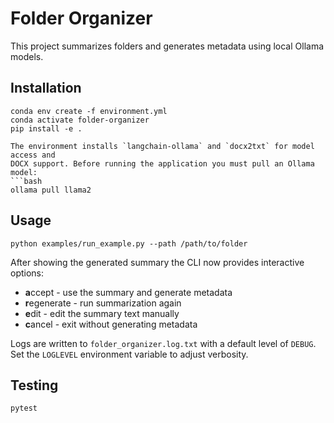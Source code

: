# Folder Organizer

This project summarizes folders and generates metadata using local Ollama models.

## Installation
```
conda env create -f environment.yml
conda activate folder-organizer
pip install -e .

The environment installs `langchain-ollama` and `docx2txt` for model access and
DOCX support. Before running the application you must pull an Ollama model:
```bash
ollama pull llama2
```

## Usage
```
python examples/run_example.py --path /path/to/folder
```

After showing the generated summary the CLI now provides interactive options:

* **a**ccept - use the summary and generate metadata
* **r**egenerate - run summarization again
* **e**dit - edit the summary text manually
* **c**ancel - exit without generating metadata

Logs are written to `folder_organizer.log.txt` with a default level of `DEBUG`.
Set the `LOGLEVEL` environment variable to adjust verbosity.


## Testing
```
pytest
```
